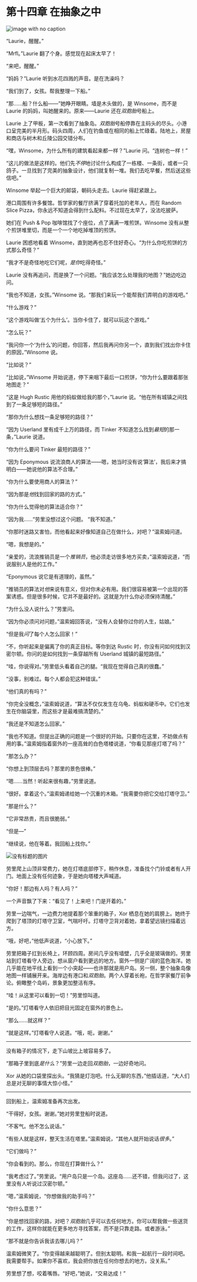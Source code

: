# 第十四章 在抽象之中

![image with no caption](img/091fig01.png.jpg)

“Laurie，醒醒。”

“Mrfl。”Laurie 翻了个身。感觉现在起床太早了！

“来吧，醒醒。”

“妈妈？”Laurie 听到水花四溅的声音。是在洗澡吗？

“我们到了，女孩。帮我整理一下船。”

“那……船？什么船——”她睁开眼睛。墙是木头做的，是 Winsome，而不是 Laurie 的妈妈，叫她醒来的。原来——Laurie 还在*双胞胎*号船上。

Laurie 上了甲板，第一次看到了抽象岛。*双胞胎*号船停靠在主码头的尽头。小港口呈完美的半月形。码头四周，人们在钓鱼或在相同的船上忙碌着。陆地上，房屋和商店与树木和丘陵公园交错分布。

“嘿，Winsome，为什么所有的建筑看起来都一样？”Laurie 问。“连树也一样！”

“这儿的做法是这样的。他们先*不停*地讨论什么构成了一栋楼、一条街，或者一只鸽子。一旦找到了完美的抽象设计，他们就复制一堆。我们去吃早餐，然后送这些信吧。”

Winsome 举起一个巨大的邮袋，朝码头走去。Laurie 得赶紧跟上。

港口周围有许多餐馆。哲学家的餐厅挤满了穿着托加的老年人，而在 Random Slice Pizza，你永远不知道会得到什么配料。不过现在太早了，没法吃披萨。

她们在 Push & Pop 咖啡馆找了个座位，点了满满一堆煎饼。Winsome 没有从整个煎饼堆里切，而是一个一个地吃掉堆顶的煎饼。

Laurie 困惑地看着 Winsome，直到她再也忍不住好奇心。“为什么你吃煎饼的方式那么奇怪？”

“我才不是奇怪地吃它们呢，*是你*吃得奇怪。”

Laurie 没有再追问，而是换了一个问题。“我应该怎么处理我的地图？”她边吃边问。

“我也不知道，女孩。”Winsome 说。“那我们来玩一个能帮我们弄明白的游戏吧。”

“什么游戏？”

“这个游戏叫做‘五个为什么’。当你卡住了，就可以玩这个游戏。”

“怎么玩？”

“我问你一个‘为什么’的问题，你回答，然后我再问你另一个，直到我们找出你卡住的原因，”Winsome 说。

“比如说？”

“比如说，”Winsome 开始说道，停下来咽下最后一口煎饼，“你为什么要跟着那张地图走？”

“这是 Hugh Rustic 用他的蚂蚁做给我的那个，”Laurie 说。“他在所有城镇之间找到了一条足够短的路径。”

“那你为什么想找一条足够短的路径？”

“因为 Userland 里有成千上万的路径，而 Tinker 不知道怎么找到*最短*的那一条，”Laurie 说道。

“你为什么要问 Tinker 最短的路径？”

“因为 Eponymous 说流浪商人的算法——嗯，她当时没有说‘算法’，我后来才搞明白——她说他的算法不合理。”

“你为什么要使用商人的算法？”

“因为那是*他*找到回家的路的方式。”

“你为什么觉得他的算法适合你？”

“因为我……“劳里没想过这个问题。 “我不知道。”

“你那时迷路又害怕，而他看起来好像知道自己在做什么，对吧？”温索姆问道。

“嗯，我想是的。”

“亲爱的，流浪推销员是一个*推销员*，他必须走访很多地方买卖，”温索姆说道，“而说服别人是他的工作。”

“Eponymous 说它是有道理的，虽然。”

“推销员的算法对*他*来说有意义，但对你未必有用。我们很容易被第一个出现的答案诱惑。但是很多时候，它并不是最好的。这就是为什么你必须保持清醒。”

“为什么没人说什么？”劳里问。

“因为你必须问对问题，”温索姆回答说，“没有人会替你过你的人生，姑娘。”

“但是我*问*了每个人怎么回家！”

“不，你听起来是偏离了你的真正目标。等你到达 Rustic 时，你没有问如何找到汉密尔顿。你问的是如何找到一条穿越所有 Userland 城镇的最短路径。”

“哇，你说得对。”劳里低头看着自己的腿。“我现在觉得自己真的很蠢。”

“没事，别难过。每个人都会犯这种错误。”

“他们真的有吗？”

“你完全没概念，”温索姆说道，“算法不仅仅发生在乌龟、蚂蚁和硬币中。它们也发生在你脑袋里，而这些才是最难搞清楚的。”

“我还是不知道怎么回家。”

“我也不知道。但提出正确的问题是一个很好的开始。只要你在这里，不妨做点有用的事。”温索姆指着窗外的一座高耸的白色塔楼说道，“你看见那座灯塔了吗？”

“那怎么办？”

“你想上到顶层去吗？那里的景色很棒。”

“嗯……当然！听起来很有趣，”劳里说道。

“很好。拿着这个。”温索姆递给她一个沉重的木箱。“我需要你把它交给灯塔守卫。”

“那是什么？”

“它非常昂贵，而且很脆弱。”

“但是—”

“继续说，他在等着。我回船上找你。”

![没有标题的图片](img/095fig01.png.jpg)

劳里爬上山顶非常费力，她在灯塔底部停下，稍作休息，准备找个门铃或者有人开门。地面上没有任何迹象，于是她向塔楼大声喊道。

“你好！那边有人吗？有人吗？”

一个声音飘了下来：“看见了！上来吧！门是开着的。”

劳里一边喘气，一边费力地提着那个笨重的箱子，Xor 栖息在她的肩膀上。她终于爬到了塔顶的灯塔守卫室，气喘吁吁。灯塔守卫背对着她，拿着望远镜扫描着远方。

“哦，好吧，”他低声说道，“小心放下。”

劳里把箱子扛到长椅上，环顾四周。房间几乎没有墙壁，几乎全是玻璃做的。劳里站到灯塔看守人旁边，想从窗户看到更远的地方。窗外一侧是广阔的蓝色海洋。她几乎能在地平线上看到一个小突起——也许那就是用户岛。另一侧，整个抽象岛像地图一样铺展开来。海岸边有港口和*双胞胎*。两个人穿着长袍，在哲学家餐厅前争论。俯瞰整个岛屿，景象更加整洁有序。

“哇！从这里可以看到一切！”劳里惊叫道。

“是的。”灯塔看守人依旧把目光固定在窗外的景色上。

“那么……就这样？”

“就是这样。”灯塔看守人说道。“哦，呃，谢谢。”

* * *

没有箱子的情况下，走下山坡比上坡容易多了。

“那箱子里到底*是什么*？”劳里一边走回*双胞胎*，一边好奇地问。

Xor 从她的口袋里探出头。“我猜是灯泡吧。什么无聊的东西，”他插话道，“大人们总是对无聊的事情大惊小怪。”

* * *

回到船上，温索姆准备再次出发。

“干得好，女孩。谢谢。”她对劳里登船时说道。

“不客气。他不怎么说话。”

“有些人就是这样，整天生活在塔里。”温索姆说，“其他人就开始说话*很多*。”

“它们做吗？”

“你会看到的。那么，你现在打算做什么？”

“我考虑过了。”劳里说。“用户岛只是一个岛。这座岛……还不错，但我问过了，这里没有人听说过汉密尔顿。”

“嗯，”温索姆说，“你想做我的助手吗？”

“你什么意思？”

“你是想找回家的路，对吧？*双胞胎*几乎可以去任何地方。你可以帮我做一些送货的工作，这样你就能在更多地方寻找答案，而不是只靠走路。或者游泳。”

“那不就是你告诉我该去哪儿吗？”

温索姆微笑了。“你变得越来越聪明了。但别太聪明。和我一起航行一段时间吧。我需要帮手。如果你不喜欢，我会把你放在任何你想去的地方。没关系。”

劳里想了想，咬着嘴唇。“好吧，”她说，“交易达成！”
